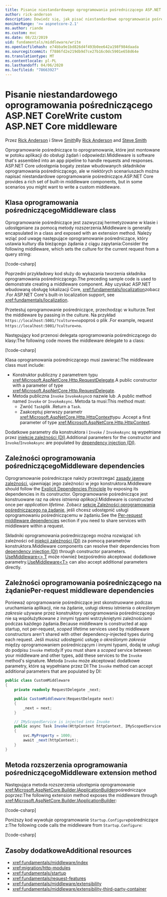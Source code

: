 ```yaml
---
title: Pisanie niestandardowego oprogramowania pośredniczącego ASP.NET Core
author: rick-anderson
description: Dowiedz się, jak pisać niestandardowe oprogramowanie pośredniczące ASP.NET Core.
monikerRange: '>= aspnetcore-2.1'
ms.author: riande
ms.custom: mvc
ms.date: 08/22/2019
uid: fundamentals/middleware/write
ms.openlocfilehash: e74bba9e1bd826d4f493b0ee642a198f984daada
ms.sourcegitcommit: f7886fd2e219db9d7ce27b16c0dc5901e658d64e
ms.translationtype: MT
ms.contentlocale: pl-PL
ms.lasthandoff: 04/06/2020
ms.locfileid: "78663927"
---
```

# <a name="write-custom-aspnet-core-middleware"></a><span data-ttu-id="46ff6-103">Pisanie niestandardowego oprogramowania pośredniczącego ASP.NET Core</span><span class="sxs-lookup"><span data-stu-id="46ff6-103">Write custom ASP.NET Core middleware</span></span>

<span data-ttu-id="46ff6-104">Przez [Rick Anderson](https://twitter.com/RickAndMSFT) i Steve [Smith](https://ardalis.com/)</span><span class="sxs-lookup"><span data-stu-id="46ff6-104">By [Rick Anderson](https://twitter.com/RickAndMSFT) and [Steve Smith](https://ardalis.com/)</span></span>

<span data-ttu-id="46ff6-105">Oprogramowanie pośredniczące to oprogramowanie, które jest montowane w potoku aplikacji do obsługi żądań i odpowiedzi.</span><span class="sxs-lookup"><span data-stu-id="46ff6-105">Middleware is software that's assembled into an app pipeline to handle requests and responses.</span></span> <span data-ttu-id="46ff6-106">ASP.NET Core udostępnia bogaty zestaw wbudowanych składników oprogramowania pośredniczącego, ale w niektórych scenariuszach można napisać niestandardowe oprogramowanie pośredniczące.</span><span class="sxs-lookup"><span data-stu-id="46ff6-106">ASP.NET Core provides a rich set of built-in middleware components, but in some scenarios you might want to write a custom middleware.</span></span>

## <a name="middleware-class"></a><span data-ttu-id="46ff6-107">Klasa oprogramowania pośredniczącego</span><span class="sxs-lookup"><span data-stu-id="46ff6-107">Middleware class</span></span>

<span data-ttu-id="46ff6-108">Oprogramowanie pośredniczące jest zazwyczaj hermetyzowane w klasie i udostępniane za pomocą metody rozszerzenia.</span><span class="sxs-lookup"><span data-stu-id="46ff6-108">Middleware is generally encapsulated in a class and exposed with an extension method.</span></span> <span data-ttu-id="46ff6-109">Należy wziąć pod uwagę następujące oprogramowanie pośredniczące, który ustawia kultury dla bieżącego żądania z ciągu zapytania:</span><span class="sxs-lookup"><span data-stu-id="46ff6-109">Consider the following middleware, which sets the culture for the current request from a query string:</span></span>

[!code-csharp[](write/snapshot/StartupCulture.cs)]

<span data-ttu-id="46ff6-110">Poprzedni przykładowy kod służy do wykazania tworzenia składnika oprogramowania pośredniczącego.</span><span class="sxs-lookup"><span data-stu-id="46ff6-110">The preceding sample code is used to demonstrate creating a middleware component.</span></span> <span data-ttu-id="46ff6-111">Aby uzyskać ASP.NET wbudowaną obsługę lokalizacji Core, <xref:fundamentals/localization>zobacz .</span><span class="sxs-lookup"><span data-stu-id="46ff6-111">For ASP.NET Core's built-in localization support, see <xref:fundamentals/localization>.</span></span>

<span data-ttu-id="46ff6-112">Przetestuj oprogramowanie pośredniczące, przechodząc w kulturze.</span><span class="sxs-lookup"><span data-stu-id="46ff6-112">Test the middleware by passing in the culture.</span></span> <span data-ttu-id="46ff6-113">Na przykład `https://localhost:5001/?culture=no`poproś o plik .</span><span class="sxs-lookup"><span data-stu-id="46ff6-113">For example, request `https://localhost:5001/?culture=no`.</span></span>

<span data-ttu-id="46ff6-114">Następujący kod przenosi delegata oprogramowania pośredniczącego do klasy:</span><span class="sxs-lookup"><span data-stu-id="46ff6-114">The following code moves the middleware delegate to a class:</span></span>

[!code-csharp[](write/snapshot/RequestCultureMiddleware.cs)]

<span data-ttu-id="46ff6-115">Klasa oprogramowania pośredniczącego musi zawierać:</span><span class="sxs-lookup"><span data-stu-id="46ff6-115">The middleware class must include:</span></span>

* <span data-ttu-id="46ff6-116">Konstruktor publiczny z parametrem typu <xref:Microsoft.AspNetCore.Http.RequestDelegate>.</span><span class="sxs-lookup"><span data-stu-id="46ff6-116">A public constructor with a parameter of type <xref:Microsoft.AspNetCore.Http.RequestDelegate>.</span></span>
* <span data-ttu-id="46ff6-117">Metoda publiczna `Invoke` `InvokeAsync`o nazwie lub .</span><span class="sxs-lookup"><span data-stu-id="46ff6-117">A public method named `Invoke` or `InvokeAsync`.</span></span> <span data-ttu-id="46ff6-118">Metoda ta musi:</span><span class="sxs-lookup"><span data-stu-id="46ff6-118">This method must:</span></span>
  * <span data-ttu-id="46ff6-119">Zwróć `Task`plik .</span><span class="sxs-lookup"><span data-stu-id="46ff6-119">Return a `Task`.</span></span>
  * <span data-ttu-id="46ff6-120">Zaakceptuj pierwszy parametr <xref:Microsoft.AspNetCore.Http.HttpContext>typu .</span><span class="sxs-lookup"><span data-stu-id="46ff6-120">Accept a first parameter of type <xref:Microsoft.AspNetCore.Http.HttpContext>.</span></span>
  
<span data-ttu-id="46ff6-121">Dodatkowe parametry dla konstruktora i `Invoke` / `InvokeAsync` są wypełniane przez [iniekcję zależności (DI)](xref:fundamentals/dependency-injection).</span><span class="sxs-lookup"><span data-stu-id="46ff6-121">Additional parameters for the constructor and `Invoke`/`InvokeAsync` are populated by [dependency injection (DI)](xref:fundamentals/dependency-injection).</span></span>

## <a name="middleware-dependencies"></a><span data-ttu-id="46ff6-122">Zależności oprogramowania pośredniczącego</span><span class="sxs-lookup"><span data-stu-id="46ff6-122">Middleware dependencies</span></span>

<span data-ttu-id="46ff6-123">Oprogramowanie pośredniczące należy przestrzegać [zasady jawne zależności,](/dotnet/standard/modern-web-apps-azure-architecture/architectural-principles#explicit-dependencies) ujawniając jego zależności w jego konstruktora.</span><span class="sxs-lookup"><span data-stu-id="46ff6-123">Middleware should follow the [Explicit Dependencies Principle](/dotnet/standard/modern-web-apps-azure-architecture/architectural-principles#explicit-dependencies) by exposing its dependencies in its constructor.</span></span> <span data-ttu-id="46ff6-124">Oprogramowanie pośredniczące jest konstruowane raz na *okres istnienia aplikacji.*</span><span class="sxs-lookup"><span data-stu-id="46ff6-124">Middleware is constructed once per *application lifetime*.</span></span> <span data-ttu-id="46ff6-125">Zobacz [sekcję Zależności oprogramowania pośredniczącego na żądanie,](#per-request-middleware-dependencies) jeśli chcesz udostępnić usługi oprogramowaniu pośredniczącemu w żądaniu.</span><span class="sxs-lookup"><span data-stu-id="46ff6-125">See the [Per-request middleware dependencies](#per-request-middleware-dependencies) section if you need to share services with middleware within a request.</span></span>

<span data-ttu-id="46ff6-126">Składniki oprogramowania pośredniczącego można rozwiązać ich zależności od [iniekcji zależności (DI)](xref:fundamentals/dependency-injection) za pomocą parametrów konstruktora.</span><span class="sxs-lookup"><span data-stu-id="46ff6-126">Middleware components can resolve their dependencies from [dependency injection (DI)](xref:fundamentals/dependency-injection) through constructor parameters.</span></span> <span data-ttu-id="46ff6-127">[UseMiddleware&lt;&gt; T](/dotnet/api/microsoft.aspnetcore.builder.usemiddlewareextensions.usemiddleware#Microsoft_AspNetCore_Builder_UseMiddlewareExtensions_UseMiddleware_Microsoft_AspNetCore_Builder_IApplicationBuilder_System_Type_System_Object___) może również bezpośrednio akceptować dodatkowe parametry.</span><span class="sxs-lookup"><span data-stu-id="46ff6-127">[UseMiddleware&lt;T&gt;](/dotnet/api/microsoft.aspnetcore.builder.usemiddlewareextensions.usemiddleware#Microsoft_AspNetCore_Builder_UseMiddlewareExtensions_UseMiddleware_Microsoft_AspNetCore_Builder_IApplicationBuilder_System_Type_System_Object___) can also accept additional parameters directly.</span></span>

## <a name="per-request-middleware-dependencies"></a><span data-ttu-id="46ff6-128">Zależności oprogramowania pośredniczącego na żądanie</span><span class="sxs-lookup"><span data-stu-id="46ff6-128">Per-request middleware dependencies</span></span>

<span data-ttu-id="46ff6-129">Ponieważ oprogramowanie pośredniczące jest skonstruowane podczas uruchamiania aplikacji, nie na żądanie, usługi okresu istnienia o *określonym zakresie* używane przez konstruktory oprogramowania pośredniczącego nie są współużytkowane z innymi typami wstrzykniętymi zależnościami podczas każdego żądania.</span><span class="sxs-lookup"><span data-stu-id="46ff6-129">Because middleware is constructed at app startup, not per-request, *scoped* lifetime services used by middleware constructors aren't shared with other dependency-injected types during each request.</span></span> <span data-ttu-id="46ff6-130">Jeśli musisz udostępnić usługę *o określonym zakresie* między oprogramowaniem pośredniczącym i innymi typami, dodaj te usługi do podpisu `Invoke` metody.</span><span class="sxs-lookup"><span data-stu-id="46ff6-130">If you must share a *scoped* service between your middleware and other types, add these services to the `Invoke` method's signature.</span></span> <span data-ttu-id="46ff6-131">Metoda `Invoke` może akceptować dodatkowe parametry, które są wypełniane przez DI:</span><span class="sxs-lookup"><span data-stu-id="46ff6-131">The `Invoke` method can accept additional parameters that are populated by DI:</span></span>

```csharp
public class CustomMiddleware
{
    private readonly RequestDelegate _next;

    public CustomMiddleware(RequestDelegate next)
    {
        _next = next;
    }

    // IMyScopedService is injected into Invoke
    public async Task Invoke(HttpContext httpContext, IMyScopedService svc)
    {
        svc.MyProperty = 1000;
        await _next(httpContext);
    }
}
```

## <a name="middleware-extension-method"></a><span data-ttu-id="46ff6-132">Metoda rozszerzenia oprogramowania pośredniczącego</span><span class="sxs-lookup"><span data-stu-id="46ff6-132">Middleware extension method</span></span>

<span data-ttu-id="46ff6-133">Następująca metoda rozszerzenia udostępnia oprogramowanie <xref:Microsoft.AspNetCore.Builder.IApplicationBuilder>pośredniczące poprzez:</span><span class="sxs-lookup"><span data-stu-id="46ff6-133">The following extension method exposes the middleware through <xref:Microsoft.AspNetCore.Builder.IApplicationBuilder>:</span></span>

[!code-csharp[](write/snapshot/RequestCultureMiddlewareExtensions.cs)]

<span data-ttu-id="46ff6-134">Poniższy kod wywołuje oprogramowanie `Startup.Configure`pośredniczące z:</span><span class="sxs-lookup"><span data-stu-id="46ff6-134">The following code calls the middleware from `Startup.Configure`:</span></span>

[!code-csharp[](write/snapshot/Startup.cs?highlight=5)]

## <a name="additional-resources"></a><span data-ttu-id="46ff6-135">Zasoby dodatkowe</span><span class="sxs-lookup"><span data-stu-id="46ff6-135">Additional resources</span></span>

* <xref:fundamentals/middleware/index>
* <xref:migration/http-modules>
* <xref:fundamentals/startup>
* <xref:fundamentals/request-features>
* <xref:fundamentals/middleware/extensibility>
* <xref:fundamentals/middleware/extensibility-third-party-container>
